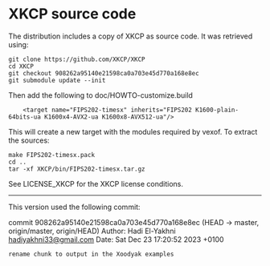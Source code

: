 # XKCP source code

The distribution includes a copy of XKCP as source code. It was retrieved using:

```
git clone https://github.com/XKCP/XKCP
cd XKCP
git checkout 908262a95140e21598ca0a703e45d770a168e8ec
git submodule update --init
```

Then add the following to doc/HOWTO-customize.build
```
    <target name="FIPS202-timesx" inherits="FIPS202 K1600-plain-64bits-ua K1600x4-AVX2-ua K1600x8-AVX512-ua"/>
```
This will create a new target with the modules required by vexof. To extract the sources:
```
make FIPS202-timesx.pack
cd ..
tar -xf XKCP/bin/FIPS202-timesx.tar.gz
```

See LICENSE_XKCP for the XKCP license conditions.

----
This version used the following commit:

commit 908262a95140e21598ca0a703e45d770a168e8ec (HEAD -> master, origin/master, origin/HEAD)
Author: Hadi El-Yakhni <hadiyakhni33@gmail.com>
Date:   Sat Dec 23 17:20:52 2023 +0100

    rename chunk to output in the Xoodyak examples
